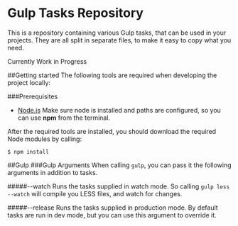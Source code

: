 Gulp Tasks Repository
=====================
This is a repository containing various Gulp tasks, that can be used in your projects.
They are all split in separate files, to make it easy to copy what you need.

Currently Work in Progress

##Getting started
The following tools are required when developing the project locally:

###Prerequisites
* [Node.js](http://nodejs.org/ "Node")
  Make sure node is installed and paths are configured, so you can use **npm** from the terminal.

After the required tools are installed, you should download the required Node modules by calling:

```
$ npm install
```

##Gulp
###Gulp Arguments
When calling `gulp`, you can pass it the following arguments in addition to tasks.

#####--watch
Runs the tasks supplied in watch mode. So calling `gulp less --watch` will compile you LESS files, and watch for changes.

#####--release
Runs the tasks supplied in production mode. By default tasks are run in dev mode, but you can use this argument to override it.